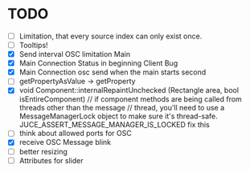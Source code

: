 # TODO

- [ ] Limitation, that every source index can only exist once.
- [ ] Tooltips!
- [x] Send interval OSC limitation Main
- [x] Main Connection Status in beginning Client Bug
- [x] Main Connection osc send when the main starts second
- [ ] getPropertyAsValue -> getProperty
- [x] void Component::internalRepaintUnchecked (Rectangle<int> area, bool isEntireComponent)
    // if component methods are being called from threads other than the message
    // thread, you'll need to use a MessageManagerLock object to make sure it's thread-safe.
    JUCE_ASSERT_MESSAGE_MANAGER_IS_LOCKED
    fix this
- [ ] think about allowed ports for OSC
- [x] receive OSC Message blink
- [ ] better resizing
- [ ] Attributes for slider